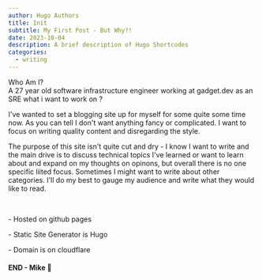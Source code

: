 ```yaml
---
author: Hugo Authors
title: Init
subtitle: My First Post - But Why?!
date: 2023-10-04
description: A brief description of Hugo Shortcodes
categories:
  - writing
---
```


Who Am I?\
A 27 year old software infrastructure engineer working at gadget.dev as an SRE
what i want to work on ?

I've wanted to set a blogging site up for myself for some quite some time now. As you can tell I don't want anything fancy or complicated. I want to focus on writing quality content and disregarding the style.

The purpose of this site isn't quite cut and dry - I know I want to write and the main drive is to discuss technical topics I've learned or want to learn about and expand on my thoughts on opinons, but overall there is no one specific liited focus. Sometimes I might want to write about other categories. I'll do my best to gauge my audience and write what they would like to read.

&nbsp;

\- Hosted on github pages

\- Static Site Generator is Hugo

\- Domain is on cloudflare

#### END - Mike 🦉
